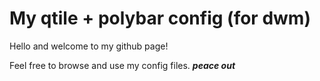 # My qtile + polybar config (for dwm)

Hello and welcome to my github page!

Feel free to browse and use my config files.
_**peace out**_
